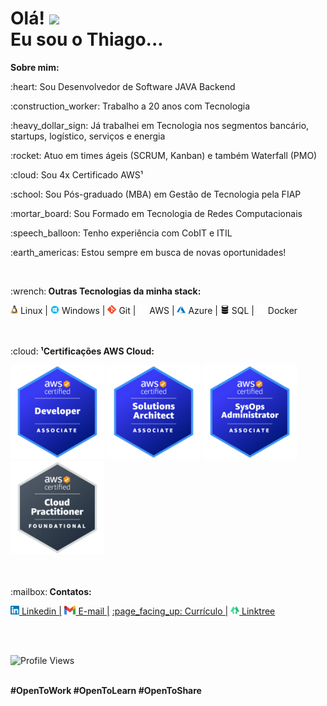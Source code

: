 <h1>Olá! <img src="https://raw.githubusercontent.com/kaueMarques/kaueMarques/master/hi.gif" height="30px"><br>
    Eu sou o Thiago...
</h1>

<p><strong>Sobre mim:</strong></p>
<p>:heart: Sou Desenvolvedor de Software JAVA Backend</p>
<p>:construction_worker: Trabalho a 20 anos com Tecnologia</p>
<p>:heavy_dollar_sign: Já trabalhei em Tecnologia nos segmentos bancário, startups, logístico, serviços e energia</p>
<p>:rocket: Atuo em times ágeis (SCRUM, Kanban) e também Waterfall (PMO)</p>
<p>:cloud: Sou 4x Certificado AWS¹</p>
<p>:school: Sou Pós-graduado (MBA) em Gestão de Tecnologia pela FIAP</p>
<p>:mortar_board: Sou Formado em Tecnologia de Redes Computacionais</p>
<p>:speech_balloon: Tenho experiência com CobIT e ITIL</p>
<p>:earth_americas: Estou sempre em busca de novas oportunidades!</p>
<br>

<p>:wrench:<strong> Outras Tecnologias da minha stack:</strong></p>

<span><img src="https://raw.githubusercontent.com/thiagoabaguiar/thiagoabaguiar/main/images/linux.png" height="14px"> Linux |</span>
<span><img src="https://raw.githubusercontent.com/thiagoabaguiar/thiagoabaguiar/main/images/windowsserver.png" height="14px"> Windows |</span>
<span><img src="https://raw.githubusercontent.com/thiagoabaguiar/thiagoabaguiar/main/images/git.png" height="14px"> Git |</span>
<span><img src="https://raw.githubusercontent.com/thiagoabaguiar/thiagoabaguiar/main/images/aws2.png" height="14px"> AWS |</span>
<span><img src="https://raw.githubusercontent.com/thiagoabaguiar/thiagoabaguiar/main/images/azure.png" height="14px"> Azure |</span>
<span><img src="https://raw.githubusercontent.com/thiagoabaguiar/thiagoabaguiar/main/images/bd1.png" height="14px"> SQL |</span>
<span><img src="https://raw.githubusercontent.com/thiagoabaguiar/thiagoabaguiar/main/images/docker2.png" height="14px"> Docker</span>
<br><br><br>

<p>:cloud:<strong> ¹Certificações AWS Cloud:</strong></p>
<span>
<a href="https://www.credly.com/badges/4a085f67-3a16-4c56-843d-85a8c4c69d1b?source=linked_in_profile"><img src="https://raw.githubusercontent.com/thiagoabaguiar/thiagoabaguiar/main/images/aws-developer.png" height="150px"></a>
<a href="https://www.credly.com/badges/b93afe61-0de3-4d04-b821-d66c9f1ee0ff?source=linked_in_profile"><img src="https://raw.githubusercontent.com/thiagoabaguiar/thiagoabaguiar/main/images/aws-architect.png" height="150px"></a>
<a href="https://www.credly.com/badges/23195607-f86d-46fe-a0b0-52e40c7b6a32?source=linked_in_profile"><img src="https://raw.githubusercontent.com/thiagoabaguiar/thiagoabaguiar/main/images/aws-sysops.png" height="150px"></a>
<a href="https://www.credly.com/badges/8e829509-4023-4bb2-8791-acf565186ce9/linked_in_profile"><img src="https://raw.githubusercontent.com/thiagoabaguiar/thiagoabaguiar/main/images/aws-practitioner.png" height="150px"></a>
</span>
<br><br><br>

<p>:mailbox:<strong> Contatos:</strong></p>
<a href="https://www.linkedin.com/in/thiagoabaguiar" target="_blank"><span><img src="https://raw.githubusercontent.com/thiagoabaguiar/thiagoabaguiar/main/images/linkedin.png" height="14px"> Linkedin |</span></a>
<a href="mailto:thiagoabaguiar@gmail.com" target="_blank"><span><img src="https://raw.githubusercontent.com/thiagoabaguiar/thiagoabaguiar/main/images/gmail.png" height="14px"> E-mail |</span></a>
<a href="https://drive.google.com/file/d/18-_4r9KNCZg_e5P8B07rU0vZDyGDmUbj/view?usp=share_link" target="_blank"><span>:page_facing_up: Currículo |</span></a>
<a href="https://linktr.ee/thiagoabaguiar" target="_blank"><span><img src="https://raw.githubusercontent.com/thiagoabaguiar/thiagoabaguiar/main/images/linktree2.png" height="14px"> Linktree</span></a>


<br><br>

<p><img src="https://komarev.com/ghpvc/?username=thiagoabaguiar&color=blueviolet" alt="Profile Views"/></p>
<br>

<strong>
#OpenToWork
#OpenToLearn
#OpenToShare
</strong>
